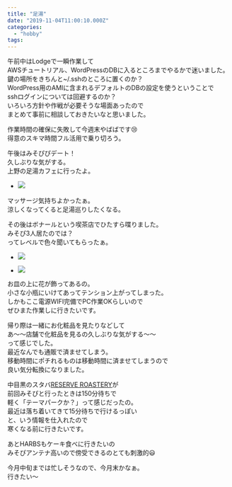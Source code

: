 ```yaml
---
title: "足湯"
date: "2019-11-04T11:00:10.000Z"
categories: 
  - "hobby"
tags: 
---
```


午前中はLodgeで一瞬作業して  
AWSチュートリアル、WordPressのDBに入るところまでやるかで迷いました。  
鍵の場所をきちんと~/.sshのところに置くのか？  
WordPress用のAMIに含まれるデフォルトのDBの設定を使うということで  
sshログインについては回避するのか？  
いろいろ方針や作戦が必要そうな場面あったので  
まとめて事前に相談しておきたいなと思いました。

作業時間の確保に失敗して今週末やばばです😢  
得意のスキマ時間フル活用で乗り切ろう。

午後はみそぴぴデート！  
久しぶりな気がする。  
上野の足湯カフェに行ったよ。

- ![](http://wp.suwa3.me/wp-content/uploads/2019/11/2019-11-04-13-38-396737187787661789456.jpg?w=1024)
    

マッサージ気持ちよかったぁ。  
涼しくなってくると足湯巡りしたくなる。

その後はボナールという喫茶店でひたすら喋りました。  
みそぴ3人居たのでは？  
ってレベルで色々聞いてもらったぁ。

- ![](http://wp.suwa3.me/wp-content/uploads/2019/11/2019-11-04-15-33-534225788189170124039.jpg?w=1024)
    
- ![](http://wp.suwa3.me/wp-content/uploads/2019/11/2019-11-04-15-36-111193330231887702357.jpg?w=1024)
    

お皿の上に花が飾ってあるの。  
小さな小瓶にいけてあってテンション上がってしまった。  
しかもここ電源WIFI完備でPC作業OKらしいので  
ぜひまた作業しに行きたいです。

帰り際は一緒にお化粧品を見たりなどして  
あ〜〜店舗で化粧品を見るの久しぶりな気がする〜〜  
って感じでした。  
最近なんでも通販で済ませてしまう。  
移動時間にポチれるものは移動時間に済ませてしまうので  
良い気分転換になりました。

中目黒のスタバ[RESERVE ROASTERY](https://www.starbucks.co.jp/roastery/)が  
前回みそぴと行ったときは150分待ちで  
軽く「テーマパークか？」って感じだったの。  
最近は落ち着いてきて15分待ちで行けるっぽい  
と、いう情報を仕入れたので  
寒くなる前に行きたいです。

あとHARBSもケーキ食べに行きたいの  
みそぴアンテナ高いので傍受できるのとても刺激的😃

今月中旬までは忙しそうなので、今月末かなぁ。  
行きたい〜
